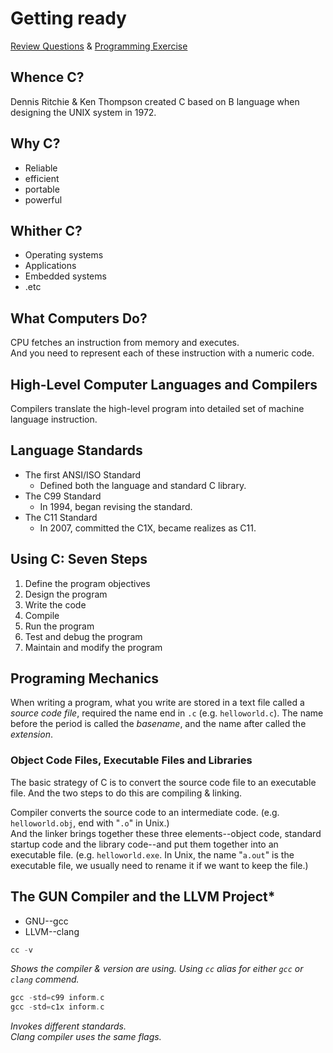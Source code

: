 # Getting ready
[Review Questions](https://github.com/ThymeNK/CPrimerPlus-Notes/blob/main/1_GettingReady/ReviewQuestions.md) & [Programming Exercise](https://github.com/ThymeNK/CPrimerPlus-Notes/blob/main/1_GettingReady/ProgrammingExercise.md)
## Whence C?
Dennis Ritchie & Ken Thompson created C based on B language when designing the UNIX system in 1972.
## Why C?
- Reliable
- efficient
- portable
- powerful
## Whither C?
- Operating systems
- Applications
- Embedded systems
- .etc
## What Computers Do?
CPU fetches an instruction from memory and executes.  
And you need to represent each of these instruction with a numeric code.
## High-Level Computer Languages and Compilers
Compilers translate the high-level program into detailed set of machine language instruction.
## Language Standards
- The first ANSI/ISO Standard
  - Defined both the language and standard C library.
- The C99 Standard
  - In 1994, began revising the standard.
- The C11 Standard
  - In 2007, committed the C1X, became realizes as C11.
## Using C: Seven Steps
1. Define the program objectives
2. Design the program
3. Write the code
4. Compile
5. Run the program
6. Test and debug the program
7. Maintain and modify the program
## Programing Mechanics
When writing a program, what you write are stored in a text file called a *source code file*, required the name end in `.c` (e.g. `helloworld.c`). The name before the period is called the *basename*, and the name after called the *extension*.
### Object Code Files, Executable Files and Libraries
The basic strategy of C is to convert the source code file to an executable file. And the two steps to do this are compiling & linking.

Compiler converts the source code to an intermediate code. (e.g. `helloworld.obj`, end with "`.o`" in Unix.)  
And the linker brings together these three elements--object code, standard startup code and the library code--and put them together into an executable file. (e.g. `helloworld.exe`. In Unix, the name "`a.out`" is the executable file, we usually need to rename it if we want to keep the file.)
## The GUN Compiler and the LLVM Project*
- GNU--gcc
- LLVM--clang
```c
cc -v
```
*Shows the compiler & version are using.
Using `cc` alias for either `gcc` or `clang` commend.*
```c
gcc -std=c99 inform.c
gcc -std=c1x inform.c
```
*Invokes different standards.  
Clang compiler uses the same flags.*
